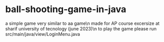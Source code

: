 # ball-shooting-game-in-java
a simple game very similar to aa game\n
made for AP course excersize at sharif university of tecnology (june 2023)\n
to play the game please run src/main/java/view/LoginMenu.java
